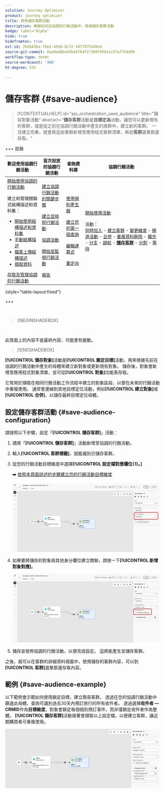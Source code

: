 ```yaml
---
solution: Journey Optimizer
product: journey optimizer
title: 使用儲存客群活動
description: 瞭解如何在協調的行銷活動中，使用儲存客群活動
badge: label="Alpha"
hide: true
hidefromtoc: true
exl-id: 7b5b03ba-fbb1-4916-8c72-10778752d8e4
source-git-commit: 0ae9ed8ba93bd4f64f27380f956e1c97af75dd90
workflow-type: tm+mt
source-wordcount: '466'
ht-degree: 52%

---
```


# 儲存客群 {#save-audience}

>[!CONTEXTUALHELP]
>id="ajo_orchestration_save_audience"
>title="儲存對象活動"
>abstract="**儲存客群**&#x200B;活動是&#x200B;**目標定為**&#x200B;活動，讓您可以更新現有的客群，或是從之前在協調行銷活動中產生的族群中，建立新的客群。 一旦建立完畢，就會將這些客群新增至應用程式客群清單，再從&#x200B;**客群**&#x200B;選單那邊存取。"


+++ 目錄

| 歡迎使用協調行銷活動 | 首次投放的協調行銷活動 | 查詢資料庫 | 協調行銷活動 |
|---|---|---|---|
| [開始使用協調的行銷活動](../gs-orchestrated-campaigns.md)<br/><br/>建立和管理關聯式結構描述和資料集：</br> <ul><li>[開始使用結構描述和資料集](../gs-schemas.md)</li><li>[手動結構描述](../manual-schema.md)</li><li>[檔案上傳結構描述](../file-upload-schema.md)</li><li>[擷取資料](../ingest-data.md)</li></ul>[存取及管理協調的行銷活動](../access-manage-orchestrated-campaigns.md) | [建立協調行銷活動的關鍵步驟](../gs-campaign-creation.md)<br/><br/>[建立並排程行銷活動](../create-orchestrated-campaign.md)<br/><br/>[協調活動](../orchestrate-activities.md)<br/><br/>[開始並監視行銷活動](../start-monitor-campaigns.md)<br/><br/>[報告](../reporting-campaigns.md) | [使用規則產生器](../orchestrated-rule-builder.md)<br/><br/>[建立您的第一個查詢](../build-query.md)<br/><br/>[編輯運算式](../edit-expressions.md)<br/><br/>[重定向](../retarget.md) | [開始使用活動](about-activities.md)<br/><br/>活動：<br/>[同時加入](and-join.md) - [建立客群](build-audience.md) - [變更維度](change-dimension.md) - [頻道活動](channels.md) - [合併](combine.md) - [重複資料刪除](deduplication.md) - [擴充](enrichment.md) - [分支](fork.md) - [調和](reconciliation.md) - <b>[儲存客群](save-audience.md)</b> - [分割](split.md) - [等待](wait.md) |

{style="table-layout:fixed"}

+++

<br/>

>[!BEGINSHADEBOX]

</br>

此頁面上的內容不是最終內容，可能會有變動。

>[!ENDSHADEBOX]

**[!UICONTROL 儲存對象]**&#x200B;活動是&#x200B;**[!UICONTROL 鎖定目標]**&#x200B;活動，用來根據先前在協調的行銷活動中產生的母體來建立新對象或更新現有對象。 儲存後，對象會新增至應用程式對象清單，並可從&#x200B;**[!UICONTROL 對象]**&#x200B;功能表存取。

它常用於擷取在相同行銷活動工作流程中建立的對象區段，以便在未來的行銷活動中重複使用。 通常會連線到其他目標定位活動，例如&#x200B;**[!UICONTROL 建立對象]**&#x200B;或&#x200B;**[!UICONTROL 合併]**，以儲存最終目標定位母體。

## 設定儲存客群活動 {#save-audience-configuration}

請按照以下步驟，設定「**[!UICONTROL 儲存客群]**」活動：

1. 請將「**[!UICONTROL 儲存客群]**」活動新增至協調的行銷活動。

1. 輸入&#x200B;**[!UICONTROL 客群標籤]**，就能識別已儲存客群。

1. 從您的行銷活動目標維度中選擇&#x200B;**[!UICONTROL 設定檔對應欄位{1&#x200B;}。]**

   ➡️ [依照本頁面詳述的步驟建立您的行銷活動目標維度](../target-dimension.md)

   ![](../assets/save-audience-1.png)

1. 如果要將儲存的對象與其他身分欄位建立關聯，請按一下&#x200B;**[!UICONTROL 新增對象對應]**。

   ![](../assets/save-audience-2.png)

1. 儲存並發佈協調的行銷活動，以便完成設定。 這將能產生並儲存客群。

之後，就可以在客群的詳細資料視圖中，使用儲存的客群內容，可以到&#x200B;**[!UICONTROL 客群]**&#x200B;選單那邊存取內容。

## 範例 {#save-audience-example}

以下範例會示範如何使用鎖定目標，建立簡易客群。 透過在您的協調行銷活動中篩選此母體，查詢可識別過去30天內預訂旅行的所有收件者。 透過選擇&#x200B;**收件者 — CRMID**&#x200B;作為&#x200B;**目標維度**，對象會鎖定每個個別預訂事件，而非僅鎖定收件者作為整體。 **[!UICONTROL 儲存客群]**&#x200B;活動接著會擷取以上設定檔，以便建立客群，讓近期購買者可重複使用。

![](../assets/save-audience-3.png)
